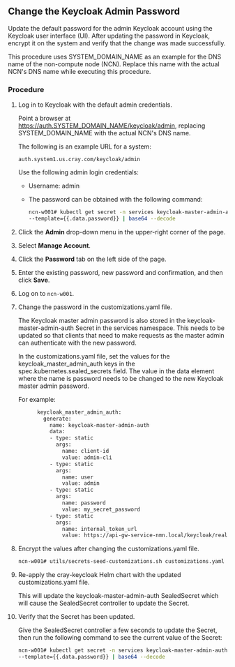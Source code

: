 ## Change the Keycloak Admin Password

Update the default password for the admin Keycloak account using the Keycloak user interface \(UI\). After updating the password in Keycloak, encrypt it on the system and verify that the change was made successfully.

This procedure uses SYSTEM\_DOMAIN\_NAME as an example for the DNS name of the non-compute node \(NCN\). Replace this name with the actual NCN's DNS name while executing this procedure.

### Procedure

1.  Log in to Keycloak with the default admin credentials.

    Point a browser at https://auth.SYSTEM_DOMAIN_NAME/keycloak/admin, replacing SYSTEM\_DOMAIN\_NAME with the actual NCN's DNS name.

    The following is an example URL for a system:

    ```
    auth.system1.us.cray.com/keycloak/admin
    ```

    Use the following admin login credentials:

    -   Username: admin
    -   The password can be obtained with the following command:

        ```bash
        ncn-w001# kubectl get secret -n services keycloak-master-admin-auth \
        --template={{.data.password}} | base64 --decode
        ```

2.  Click the **Admin** drop-down menu in the upper-right corner of the page.

3.  Select **Manage Account**.

4.  Click the **Password** tab on the left side of the page.

5.  Enter the existing password, new password and confirmation, and then click **Save**.

6.  Log on to `ncn-w001`.

7.  Change the password in the customizations.yaml file.

    The Keycloak master admin password is also stored in the keycloak-master-admin-auth Secret in the services namespace. This needs to be updated so that clients that need to make requests as the master admin can authenticate with the new password.

    In the customizations.yaml file, set the values for the keycloak\_master\_admin\_auth keys in the spec.kubernetes.sealed\_secrets field. The value in the data element where the name is password needs to be changed to the new Keycloak master admin password.

    For example:

    ```bash
          keycloak_master_admin_auth:
            generate:
              name: keycloak-master-admin-auth
              data:
              - type: static
                args:
                  name: client-id
                  value: admin-cli
              - type: static
                args:
                  name: user
                  value: admin
              - type: static
                args:
                  name: password
                  value: my_secret_password
              - type: static
                args:
                  name: internal_token_url
                  value: https://api-gw-service-nmn.local/keycloak/realms/master/protocol/openid-connect/token
    ```

8.  Encrypt the values after changing the customizations.yaml file.

    ```bash
    ncn-w001# utils/secrets-seed-customizations.sh customizations.yaml
    ```

9.  Re-apply the cray-keycloak Helm chart with the updated customizations.yaml file.

    This will update the keycloak-master-admin-auth SealedSecret which will cause the SealedSecret controller to update the Secret.

10. Verify that the Secret has been updated.

    Give the SealedSecret controller a few seconds to update the Secret, then run the following command to see the current value of the Secret:

    ```bash
    ncn-w001# kubectl get secret -n services keycloak-master-admin-auth \
    --template={{.data.password}} | base64 --decode
    ```



